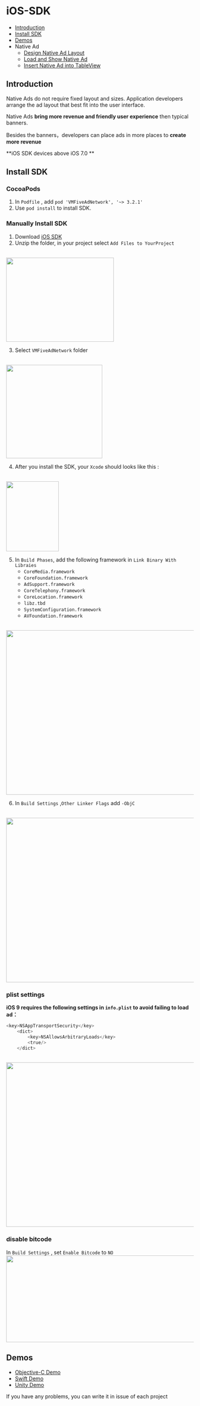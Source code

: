 # iOS-SDK
- [Introduction](https://github.com/VMFive/ios-sdk#introduction)
- [Install SDK](https://github.com/VMFive/ios-sdk#install-sdk)
- [Demos](https://github.com/VMFive/ios-sdk#demos)
- Native Ad
   - [Design Native Ad Layout](https://github.com/VMFive/ios-sdk/blob/master/Documents/NativeAd/NativeAdLayout_EN.md)
   - [Load and Show Native Ad](https://github.com/VMFive/ios-sdk/blob/master/Documents/NativeAd/UseNativeAd_EN.md)
   - [Insert Native Ad into TableView](https://github.com/VMFive/ios-sdk/blob/master/Documents/CellProvider/UseCellProvider_EN.md)

## Introduction

Native Ads do not require fixed layout and sizes. Application developers arrange the ad layout that best fit into the user interface.

Native Ads **bring more revenue and friendly user experience** then typical banners.

Besides the banners，developers can place ads in more places to **create more revenue**

**iOS SDK devices above iOS 7.0 **
## Install SDK
### CocoaPods
1. In `Podfile` , add `pod 'VMFiveAdNetwork', '~> 3.2.1'`
2. Use `pod install` to install SDK.

### Manually Install SDK
1. Download [iOS SDK](https://github.com/applauseadn/ios-sdk/releases)
2. Unzip the folder, in your project select `Add Files to YourProject`
<br>
<img src="https://raw.githubusercontent.com/applauseadn/ios-sdk/master/Images/%E8%9E%A2%E5%B9%95%E5%BF%AB%E7%85%A7%202016-05-12%20%E4%B8%8A%E5%8D%8810.02.14.png" width="289" height="226" />

3. Select `VMFiveAdNetwork` folder
<br>
<img src="https://raw.githubusercontent.com/applauseadn/ios-sdk/master/Images/%E8%9E%A2%E5%B9%95%E5%BF%AB%E7%85%A7%202016-05-12%20%E4%B8%8A%E5%8D%8810.08.51.png" width="258" height="251" />

4. After you install the SDK, your `Xcode` should looks like this :
<br>
<img src="https://raw.githubusercontent.com/applauseadn/ios-sdk/master/Images/%E8%9E%A2%E5%B9%95%E5%BF%AB%E7%85%A7%202016-05-12%20%E4%B8%8A%E5%8D%8810.13.53.png" width="141" height="188" />

5. In `Build Phases`, add the following framework in `Link Binary With Libraies`
	* ```CoreMedia.framework```
	* ```CoreFoundation.framework```
	* ```AdSupport.framework```
	* ```CoreTelephony.framework```
	* ```CoreLocation.framework```
	* ```libz.tbd```
	* ```SystemConfiguration.framework```
	* ```AVFoundation.framework```
<br>
<img src="https://raw.githubusercontent.com/applauseadn/ios-sdk/master/Images/%E8%9E%A2%E5%B9%95%E5%BF%AB%E7%85%A7%202016-05-12%20%E4%B8%8A%E5%8D%8810.23.45.png" width="696" height="442" />

6. In `Build Settings` ,`Other Linker Flags` add `-ObjC`
<br>
<img src="https://raw.githubusercontent.com/applauseadn/ios-sdk/master/Images/%E8%9E%A2%E5%B9%95%E5%BF%AB%E7%85%A7%202016-05-12%20%E4%B8%8A%E5%8D%8810.25.37.png" width="696" height="442" />

### plist settings
**iOS 9 requires the following settings in ```info.plist``` to avoid failing to load ad：**
```Objective-C
<key>NSAppTransportSecurity</key>
	<dict>
		<key>NSAllowsArbitraryLoads</key>
		<true/>
	</dict>
```
<br>
<img src="https://raw.githubusercontent.com/applauseadn/ios-sdk/master/Images/%E8%9E%A2%E5%B9%95%E5%BF%AB%E7%85%A7%202016-05-12%20%E4%B8%8A%E5%8D%8810.29.20.png" width="696" height="442" />

### disable bitcode
In `Build Settings` , set `Enable Bitcode` to `NO`
<br>
<img src="https://raw.githubusercontent.com/applauseadn/ios-sdk/master/Images/%E8%9E%A2%E5%B9%95%E5%BF%AB%E7%85%A7%202016-05-25%20%E4%B8%8A%E5%8D%8810.54.26.png" width="890" height="233" />

## Demos

 - [Objective-C Demo](https://github.com/applauseadn/ios-sdk-demo)
 - [Swift Demo](https://github.com/applauseadn/ios-sdk-demo-swift)
 - [Unity Demo](https://github.com/applauseadn/ios-sdk-demo-unity)

If you have any problems, you can write it in issue of each project
